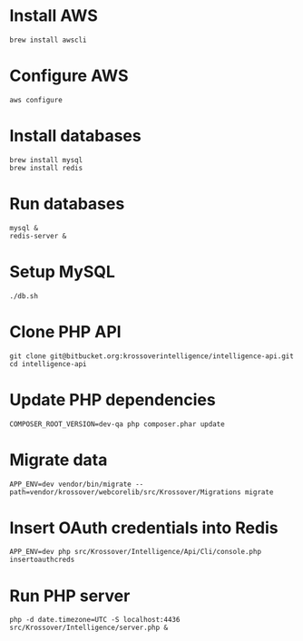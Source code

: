 # Install AWS
```
brew install awscli
```

# Configure AWS
```
aws configure
```

# Install databases
```
brew install mysql
brew install redis
```

# Run databases
```
mysql &
redis-server &
```

# Setup MySQL
```
./db.sh
```

# Clone PHP API
```
git clone git@bitbucket.org:krossoverintelligence/intelligence-api.git
cd intelligence-api
```

# Update PHP dependencies
```
COMPOSER_ROOT_VERSION=dev-qa php composer.phar update
```

# Migrate data
```
APP_ENV=dev vendor/bin/migrate --path=vendor/krossover/webcorelib/src/Krossover/Migrations migrate
```

# Insert OAuth credentials into Redis
```
APP_ENV=dev php src/Krossover/Intelligence/Api/Cli/console.php insertoauthcreds
```

# Run PHP server
```
php -d date.timezone=UTC -S localhost:4436 src/Krossover/Intelligence/server.php &
```

